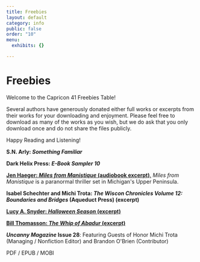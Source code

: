 ```yaml
---
title: Freebies
layout: default
category: info
public: false
order: "10"
menu:
  exhibits: {}

---
```

# Freebies

Welcome to the Capricon 41 Freebies Table!

Several authors have generously donated either full works or excerpts from their works for your downloading and enjoyment. Please feel free to download as many of the works as you wish, but we do ask that you only download once and do not share the files publicly.

Happy Reading and Listening!

**S.N. Arly: _Something Familiar_**

**Dark Helix Press: _E-Book Sampler 10_**

[**Jen Haeger: _Miles from Manistique_ (audiobook excerpt)**.](/assets/images/five-minute-sample_miles-from-manistique.mp3) _Miles from Manistique_ is a paranormal thriller set in Michigan's Upper Peninsula.

**Isabel Schechter and Michi Trota: _The Wiscon Chronicles Volume 12: Boundaries and Bridges_ (Aqueduct Press) (excerpt)**

[**Lucy A. Snyder: _Halloween Season_ (excerpt)**](/assets/images/halloween-season-excerpt.pdf)

[**Bill Thomasson: _The Whip of Abadur_ (excerpt)**](/assets/images/whip-of-abadur-prologue-chapter.pdf)

**_Uncanny Magazine_ Issue 28**: Featuring Guests of Honor Michi Trota (Managing / Nonfiction Editor) and Brandon O'Brien (Contributor)

PDF / EPUB / MOBI
